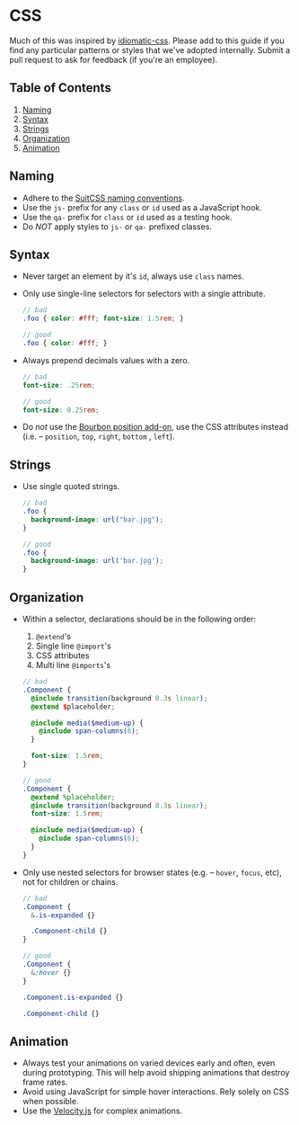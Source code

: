 # CSS
Much of this was inspired by [idiomatic-css](https://github.com/necolas/idiomatic-css). Please add to this guide if you find any particular patterns or styles that we've adopted internally. Submit a pull request to ask for feedback (if you're an employee).

## Table of Contents
1. [Naming](#naming)
1. [Syntax](#syntax)
1. [Strings](#strings)
1. [Organization](#organization)
1. [Animation](#animation)

## Naming
- Adhere to the [SuitCSS naming conventions](https://github.com/suitcss/suit/blob/master/doc/naming-conventions.md).
- Use the `js-` prefix for any `class` or `id` used as a JavaScript hook.
- Use the `qa-` prefix for `class` or `id` used as a testing hook.
- Do *NOT* apply styles to `js-` or `qa-` prefixed classes.

## Syntax
- Never target an element by it's `id`, always use `class` names.
- Only use single-line selectors for selectors with a single attribute.
  ```scss
  // bad
  .foo { color: #fff; font-size: 1.5rem; }

  // good
  .foo { color: #fff; }
  ```

- Always prepend decimals values with a zero.
  ```scss
  // bad
  font-size: .25rem;

  // good
  font-size: 0.25rem;
  ```

- Do _not_ use the [Bourbon position add-on](http://bourbon.io/docs/#position), use the CSS attributes instead (i.e. – `position`, `top`, `right`, `bottom` , `left`).

## Strings
- Use single quoted strings.
  ```scss
  // bad
  .foo {
    background-image: url("bar.jpg");
  }

  // good
  .foo {
    background-image: url('bar.jpg');
  }
  ```

## Organization
- Within a selector, declarations should be in the following order:
  1. `@extend`'s
  2. Single line `@import`'s
  3. CSS attributes
  4. Multi line `@imports`'s

  ```scss
  // bad
  .Component {
    @include transition(background 0.3s linear);
    @extend $placeholder;

    @include media($medium-up) {
      @include span-columns(6);
    }

    font-size: 1.5rem;
  }

  // good
  .Component {
    @extend %placeholder;
    @include transition(background 0.3s linear);
    font-size: 1.5rem;

    @include media($medium-up) {
      @include span-columns(6);
    }
  }
  ```
- Only use nested selectors for browser states (e.g. – `hover`, `focus`, etc), not for children or chains.
  ```scss
  // bad
  .Component {
    &.is-expanded {}

    .Component-child {}
  }

  // good
  .Component {
    &:hover {}
  }

  .Component.is-expanded {}

  .Component-child {}
  ```

## Animation
- Always test your animations on varied devices early and often, even during prototyping. This will help avoid shipping animations that destroy frame rates.
- Avoid using JavaScript for simple hover interactions. Rely solely on CSS when possible.
- Use the [Velocity.js](http://julian.com/research/velocity/) for complex animations.
